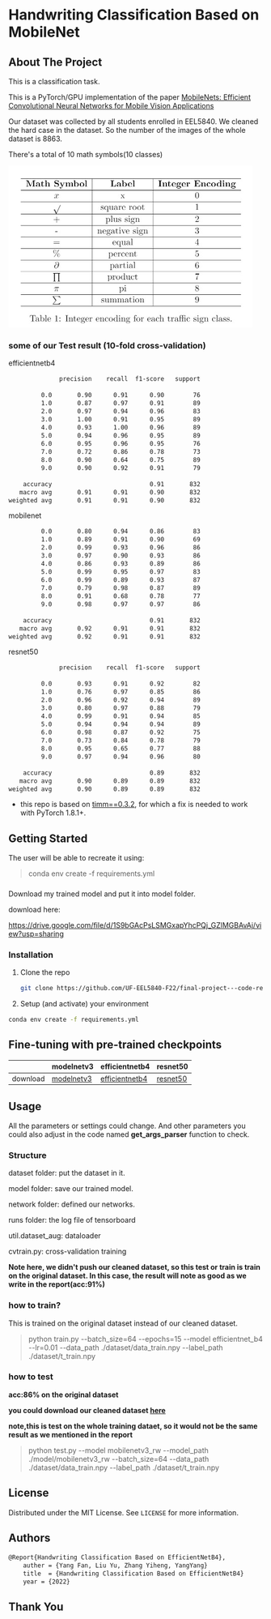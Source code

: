 <!--
 * @Author: Yang Fan
 * @Date: 2022-12-02 14:14:51
 * @LastEditors: Yang Fan
 * @LastEditTime: 2022-12-03 04:56:19
 * @FilePath: \undefinedc:\Users\Egp\Desktop\ML\README.md
 * github: https://github.com/FanYang991115
 * Copyright (c) 2022 by Fan Yang, All Rights Reserved. 
-->
# Handwriting Classification Based on MobileNet


## About The Project

This is a classification task.

This is a PyTorch/GPU implementation of the paper [MobileNets: Efficient Convolutional Neural Networks for Mobile Vision Applications](https://arxiv.org/abs/1704.04861)

Our dataset was collected by all students enrolled in EEL5840. We cleaned the hard case in the dataset. So the number of the images of the whole dataset is 8863. 

There's a total of 10 math symbols(10 classes)

![](1.jpg)


### some of our Test result (10-fold cross-validation)
efficientnetb4
~~~
              precision    recall  f1-score   support

         0.0       0.90      0.91      0.90        76
         1.0       0.87      0.97      0.91        89
         2.0       0.97      0.94      0.96        83
         3.0       1.00      0.91      0.95        89
         4.0       0.93      1.00      0.96        89
         5.0       0.94      0.96      0.95        89
         6.0       0.95      0.96      0.95        76
         7.0       0.72      0.86      0.78        73
         8.0       0.90      0.64      0.75        89
         9.0       0.90      0.92      0.91        79

    accuracy                           0.91       832
   macro avg       0.91      0.91      0.90       832
weighted avg       0.91      0.91      0.90       832
~~~
mobilenet
~~~
         0.0       0.80      0.94      0.86        83
         1.0       0.89      0.91      0.90        69
         2.0       0.99      0.93      0.96        86
         3.0       0.97      0.90      0.93        86
         4.0       0.86      0.93      0.89        86
         5.0       0.99      0.95      0.97        83
         6.0       0.99      0.89      0.93        87
         7.0       0.79      0.98      0.87        89
         8.0       0.91      0.68      0.78        77
         9.0       0.98      0.97      0.97        86

    accuracy                           0.91       832
   macro avg       0.92      0.91      0.91       832
weighted avg       0.92      0.91      0.91       832
~~~

resnet50


~~~
              precision    recall  f1-score   support

         0.0       0.93      0.91      0.92        82
         1.0       0.76      0.97      0.85        86
         2.0       0.96      0.92      0.94        89
         3.0       0.80      0.97      0.88        79
         4.0       0.99      0.91      0.94        85
         5.0       0.94      0.94      0.94        89
         6.0       0.98      0.87      0.92        75
         7.0       0.73      0.84      0.78        79
         8.0       0.95      0.65      0.77        88
         9.0       0.97      0.94      0.96        80

    accuracy                           0.89       832
   macro avg       0.90      0.89      0.89       832
weighted avg       0.90      0.89      0.89       832
~~~

* this repo is based on [timm==0.3.2](https://github.com/rwightman/pytorch-image-models), for which a fix is needed to work with PyTorch 1.8.1+.

## Getting Started

The user will be able to recreate it using:

> conda env create -f requirements.yml

###
Download my trained model and put it into model folder.

download here:

https://drive.google.com/file/d/1S9bGAcPsLSMGxapYhcPQj_GZlMGBAvAj/view?usp=sharing



### Installation

1. Clone the repo
   ```sh
   git clone https://github.com/UF-EEL5840-F22/final-project---code-report-supersupersuperteam
   ```
2. Setup (and activate) your environment
  ```sh
  conda env create -f requirements.yml
  ```


## Fine-tuning with pre-trained checkpoints

|  | modelnetv3  | efficientnetb4 |resnet50|
| -------- | -------- | -------- | -------- |
| download | [modelnetv3](https://drive.google.com/file/d/1S9bGAcPsLSMGxapYhcPQj_GZlMGBAvAj/view?usp=share_link) |[efficientnetb4](https://drive.google.com/file/d/1TJq4psTdYw6xXhPe-9CEwdFZU_KlfPYy/view?usp=sharing) |[resnet50](https://drive.google.com/file/d/1Dy57knEMMl_qJ8CUxtT7gUYveVmQTuft/view?usp=share_link)|





## Usage
All the parameters or settings could change. And other parameters you could also adjust in the code named **get_args_parser** function to check.

### Structure

dataset folder: put the dataset in it.

model folder: save our trained model.

network folder: defined our networks.

runs folder: the log file of tensorboard

util.dataset_aug: dataloader

cvtrain.py: cross-validation training


**Note here, we didn't push our cleaned dataset, so this test or train is train on the original dataset. In this case, the result will note as good as we write in the report(acc:91%)**

### how to train?

This is trained on the original dataset instead of our cleaned dataset.

> python train.py --batch_size=64 --epochs=15 --model efficientnet_b4 --lr=0.01 --data_path ./dataset/data_train.npy --label_path ./dataset/t_train.npy

### how to test

**acc:86% on the original dataset**

**you could download our cleaned dataset [here](https://drive.google.com/file/d/1npuauW8-BqTPU1fqmMESOOUDy66CSJnI/view?usp=sharing)**

**note,this is test on the whole training dataet, so it would not be the same result as we mentioned in the report**

> python test.py --model mobilenetv3_rw --model_path ./model/mobilenetv3_rw --batch_size=64 --data_path ./dataset/data_train.npy --label_path ./dataset/t_train.npy

## License

Distributed under the MIT License. See `LICENSE` for more information.

## Authors
~~~
@Report{Handwriting Classification Based on EfficientNetB4},
    auther = {Yang Fan, Liu Yu, Zhang Yiheng, YangYang}
    title  = {Handwriting Classification Based on EfficientNetB4}
    year = {2022}
~~~


## Thank You